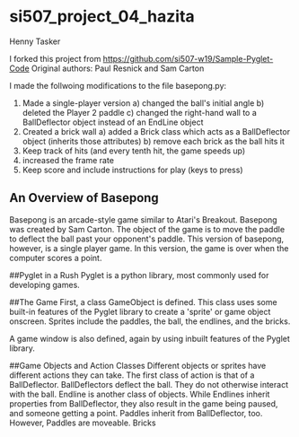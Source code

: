 # si507_project_04_hazita
Henny Tasker

I forked this project from https://github.com/si507-w19/Sample-Pyglet-Code
Original authors: Paul Resnick and Sam Carton

I made the follwoing modifications to the file basepong.py:

1) Made a single-player version
  a) changed the ball's initial angle
  b) deleted the Player 2 paddle
  c) changed the right-hand wall to a BallDeflector object instead of an EndLine object
2) Created a brick wall
  a) added a Brick class which acts as a BallDeflector object (inherits those attributes)
  b) remove each brick as the ball hits it
3) Keep track of hits (and every tenth hit, the game speeds up)
4) increased the frame rate
5) Keep score and include instructions for play (keys to press)


## An Overview of Basepong
Basepong is an arcade-style game similar to Atari's Breakout. Basepong was created by Sam Carton. The object of the game is to move the paddle to deflect the ball past your opponent's paddle. This version of basepong, however, is a single player game. In this version, the game is over when the computer scores a point.

##Pyglet in a Rush
Pyglet is a python library, most commonly used for developing games.

##The Game
First, a class GameObject is defined. This class uses some built-in features of the Pyglet library to create a 'sprite' or game object onscreen.
Sprites include the paddles, the ball, the endlines, and the bricks.

A game window is also defined, again by using inbuilt features of the Pyglet library.

##Game Objects and Action Classes
Different objects or sprites have different actions they can take. The first class of action is that of a BallDeflector. BallDeflectors deflect the ball. They do not otherwise interact with the ball.
Endline is another class of objects. While Endlines inherit properties from BallDeflector, they also result in the game being paused, and someone getting a point.
Paddles inherit from BallDeflector, too. However, Paddles are moveable.
Bricks 
